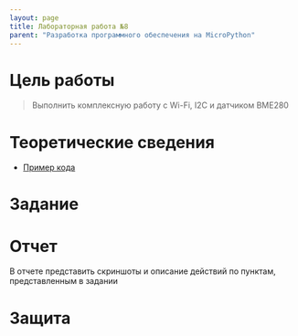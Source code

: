 ```yaml
---
layout: page
title: Лабораторная работа №8
parent: "Разработка программного обеспечения на MicroPython"
---
```



# Цель работы
> Выполнить комплексную работу с Wi-Fi, I2C и датчиком BME280

# Теоретические сведения
* [Пример кода]({{site.baseurl}}/micropython/labs/lab_8/example/)

# Задание

# Отчет
В отчете представить скриншоты и описание действий по пунктам, представленным в задании

# Защита
